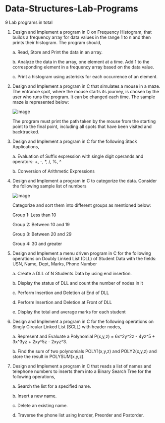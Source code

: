 # Data-Structures-Lab-Programs
9 Lab programs in total

1. Design and Implement a program in C on Frequency Histogram, that builds a frequency array for data values 
  in the range 1 to n and then prints their histogram.
  The program should,
  
    a. Read, Store and Print the data in an array.
    
    b. Analyze the data in the array, one element at a time. Add 1 to the corresponding element in a frequency array 
      based on the data value.
      
    c. Print a histogram using asterisks for each occurrence of an element.
    
    
2. Design and Implement a program in C that simulates a mouse in a maze. The entrance spot, where the mouse 
  starts its journey, is chosen by the user who runs the program. It can be changed each time. 
  The sample maze is represented below:
  
    ![image](https://user-images.githubusercontent.com/112955692/220124292-e37f8c40-7c11-438a-8b98-a7474e3fb619.png)
    
    The program must print the path taken by the mouse from the starting point to the final point, including all 
    spots that have been visited and backtracked.
    
    
3. Design and Implement a program in C for the following Stack Applications,

    a. Evaluation of Suffix expression with single digit operands and operators: +, -, *, /, %, ^
    
    b. Conversion of Arithmetic Expressions
    
    
4. Design and Implement a program in C to categorize the data. Consider the following sample list of numbers

    ![image](https://user-images.githubusercontent.com/112955692/220180384-34256f90-c169-4517-bb44-59f17dc6bcea.png)
    
    Categorize and sort them into different groups as mentioned below:
    
      Group 1: Less than 10
      
      Group 2: Between 10 and 19
      
      Group 3: Between 20 and 29
      
      Group 4: 30 and greater
      
      
5. Design and Implement a menu driven program in C for the following operations on Doubly Linked List (DLL) 
    of Student Data with the fields: USN, Name, Dept, Marks, Phone Number
    
      a. Create a DLL of N Students Data by using end insertion.
        
      b. Display the status of DLL and count the number of nodes in it
        
      c. Perform Insertion and Deletion at End of DLL
        
      d. Perform Insertion and Deletion at Front of DLL
        
      e. Display the total and average marks for each student
      
      
6. Design and Implement a program in C for the following operations on Singly Circular Linked List (SCLL) 
   with header nodes,
   
    a. Represent and Evaluate a Polynomial P(x,y,z) = 6x^2y^2z - 4yz^5 + 3x^3yz + 2xy^5z - 2xyz^3.
    
    b. Find the sum of two polynomials POLY1(x,y,z) and POLY2(x,y,z) and store the result in POLYSUM(x,y,z).
    
    
7. Design and Implement a program in C that reads a list of names and telephone numbers to inserts them into a Binary Search Tree for the following operations,

    a. Search the list for a specified name.
    
    b. Insert a new name.
    
    c. Delete an existing name.
    
    d. Traverse the phone list using Inorder, Preorder and Postorder.
    
